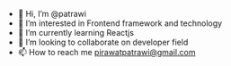- 👋 Hi, I’m @patrawi
- 👀 I’m interested in Frontend framework and technology 
- 🌱 I’m currently learning Reactjs
- 💞️ I’m looking to collaborate on developer field
- 📫 How to reach me pirawatpatrawi@gmail.com

<!---
patrawi/patrawi is a ✨ special ✨ repository because its `README.md` (this file) appears on your GitHub profile.
You can click the Preview link to take a look at your changes.
--->
